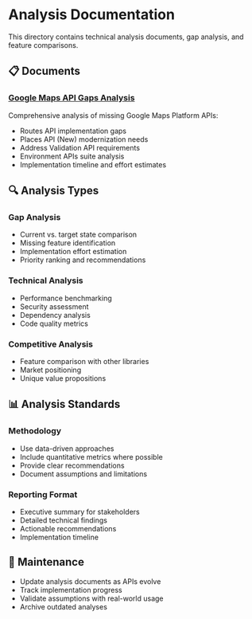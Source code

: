 # Analysis Documentation

This directory contains technical analysis documents, gap analysis, and feature comparisons.

## 📋 Documents

### [Google Maps API Gaps Analysis](./google-maps-api-gaps-analysis.md)
Comprehensive analysis of missing Google Maps Platform APIs:
- Routes API implementation gaps
- Places API (New) modernization needs
- Address Validation API requirements
- Environment APIs suite analysis
- Implementation timeline and effort estimates

## 🔍 Analysis Types

### Gap Analysis
- Current vs. target state comparison
- Missing feature identification
- Implementation effort estimation
- Priority ranking and recommendations

### Technical Analysis
- Performance benchmarking
- Security assessment
- Dependency analysis
- Code quality metrics

### Competitive Analysis
- Feature comparison with other libraries
- Market positioning
- Unique value propositions

## 📊 Analysis Standards

### Methodology
- Use data-driven approaches
- Include quantitative metrics where possible
- Provide clear recommendations
- Document assumptions and limitations

### Reporting Format
- Executive summary for stakeholders
- Detailed technical findings
- Actionable recommendations
- Implementation timeline

## 🔄 Maintenance

- Update analysis documents as APIs evolve
- Track implementation progress
- Validate assumptions with real-world usage
- Archive outdated analyses
